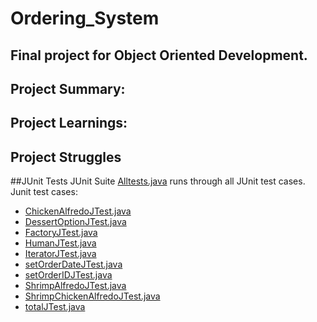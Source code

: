 # Ordering_System
## Final project for Object Oriented Development.

## Project Summary:


## Project Learnings:

## Project Struggles

##JUnit Tests
JUnit Suite [Alltests.java](https://github.com/Bconnelly308/Ordering_System/blob/master/src/AllTests.java) runs through all JUnit test cases.
Junit test cases:
- [ChickenAlfredoJTest.java](https://github.com/Bconnelly308/Ordering_System/blob/master/src/ChickenAlfredoJTest.java)
- [DessertOptionJTest.java]()
- [FactoryJTest.java]()
- [HumanJTest.java]()
- [IteratorJTest.java]()
- [setOrderDateJTest.java]()
- [setOrderIDJTest.java]()
- [ShrimpAlfredoJTest.java]()
- [ShrimpChickenAlfredoJTest.java]()
- [totalJTest.java]()

